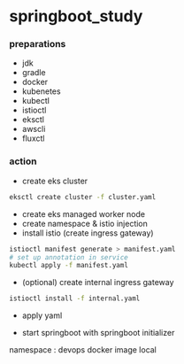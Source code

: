 # springboot_study

### preparations
- jdk
- gradle
- docker
- kubenetes
- kubectl
- istioctl
- eksctl
- awscli
- fluxctl


### action
 + create eks cluster
```bash
eksctl create cluster -f cluster.yaml
```
 + create eks managed worker node
 + create namespace & istio injection
 + install istio (create ingress gateway)
```bash
istioctl manifest generate > manifest.yaml
# set up annotation in service
kubectl apply -f manifest.yaml
```
 + (optional) create internal ingress gateway
```bash
istioctl install -f internal.yaml
```
 + apply yaml

 + start springboot with springboot initializer

namespace : devops
docker image local